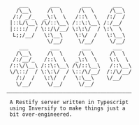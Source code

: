 
       	    ___       ___       ___       ___
       	   /\__\     /\  \     /\  \     /\__\
       	  /:/ _/_   _\:\  \   /::\  \   /:/  /
       	 |::L/\__\ /\/::\__\ /::\:\__\ /:/__/
       	 |::::/  / \::/\/__/ \:\:\/  / \:\  \
       	  L;;/__/   \:\__\    \:\/  /   \:\__\
       	             \/__/     \/__/     \/__/
       	    ___       ___       ___       ___
       	   /\__\     /\  \     /\  \     /\  \
       	  /:/__/_   /::\  \   _\:\  \    \:\  \
       	 /::\/\__\ /::\:\__\ /\/::\__\   /::\__\
       	 \/\::/  / \:\:\/  / \::/\/__/  /:/\/__/
       	   /:/  /   \:\/  /   \:\__\    \/__/
       	   \/__/     \/__/     \/__/
       	________________________________________

         A Restify server written in Typescript
         using Inversify to make things just a
         bit over-engineered.
